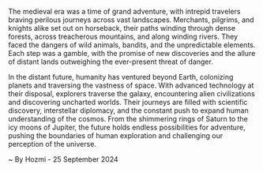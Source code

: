 
The medieval era was a time of grand adventure, with intrepid travelers braving perilous journeys across vast landscapes. Merchants, pilgrims, and knights alike set out on horseback, their paths winding through dense forests, across treacherous mountains, and along winding rivers. They faced the dangers of wild animals, bandits, and the unpredictable elements. Each step was a gamble, with the promise of new discoveries and the allure of distant lands outweighing the ever-present threat of danger.

In the distant future, humanity has ventured beyond Earth, colonizing planets and traversing the vastness of space. With advanced technology at their disposal, explorers traverse the galaxy, encountering alien civilizations and discovering uncharted worlds. Their journeys are filled with scientific discovery, interstellar diplomacy, and the constant push to expand human understanding of the cosmos. From the shimmering rings of Saturn to the icy moons of Jupiter, the future holds endless possibilities for adventure, pushing the boundaries of human exploration and challenging our perception of the universe. 

~ By Hozmi - 25 September 2024
